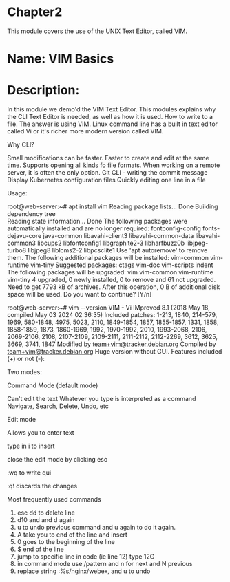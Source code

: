 # Chapter2
This module covers the use of the UNIX Text Editor, called VIM.

# Name: VIM Basics


# Description: 

  In this module we demo'd the VIM Text Editor. This modules explains why the CLI Text Editor is needed, as well as how it is used. How to write to a file. The answer is using VIM. Linux command line has a built in text editor called Vi or it's richer more modern version called VIM.

  Why CLI?

  Small modifications can be faster.
  Faster to create and edit at the same time.
  Supports opening all kinds fo file formats.
  When working on a remote server, it is often the only option.
  Git CLI - writing the commit message
  Display Kubernetes configuration files
  Quickly editing one line in a file



  
Usage: 

root@web-server:~# apt install vim
Reading package lists... Done
Building dependency tree       
Reading state information... Done
The following packages were automatically installed and are no longer required:
  fontconfig-config fonts-dejavu-core java-common libavahi-client3 libavahi-common-data libavahi-common3 libcups2 libfontconfig1 libgraphite2-3 libharfbuzz0b libjpeg-turbo8 libjpeg8
  liblcms2-2 libpcsclite1
Use 'apt autoremove' to remove them.
The following additional packages will be installed:
  vim-common vim-runtime vim-tiny
Suggested packages:
  ctags vim-doc vim-scripts indent
The following packages will be upgraded:
  vim vim-common vim-runtime vim-tiny
4 upgraded, 0 newly installed, 0 to remove and 61 not upgraded.
Need to get 7793 kB of archives.
After this operation, 0 B of additional disk space will be used.
Do you want to continue? [Y/n] 

root@web-server:~# vim --version
VIM - Vi IMproved 8.1 (2018 May 18, compiled May 03 2024 02:36:35)
Included patches: 1-213, 1840, 214-579, 1969, 580-1848, 4975, 5023, 2110, 1849-1854, 1857, 1855-1857, 1331, 1858, 1858-1859, 1873, 1860-1969, 1992, 1970-1992, 2010, 1993-2068, 2106, 2069-2106, 2108, 2107-2109, 2109-2111, 2111-2112, 2112-2269, 3612, 3625, 3669, 3741, 1847
Modified by team+vim@tracker.debian.org
Compiled by team+vim@tracker.debian.org
Huge version without GUI.  Features included (+) or not (-):

Two modes:

Command Mode (default mode)

Can't edit the text
Whatever you type is interpreted as a command
Navigate, Search, Delete, Undo, etc

Edit mode

Allows you to enter text

type in i to insert

close the edit mode by clicking esc

:wq to write qui

:q! discards the changes

Most frequently used commands

1. esc dd to delete line
2. d10 and and d again
3. u to undo previous command and u again to do it again.
4. A take you to end of the line and insert
5. 0 goes to the beginning of the line
6. $ end of the line
7. jump to specific line in code (ie line 12) type 12G
8. in command mode use /pattern and n for next and N previous
9. replace string :%s/nginx/webex, and u to undo


